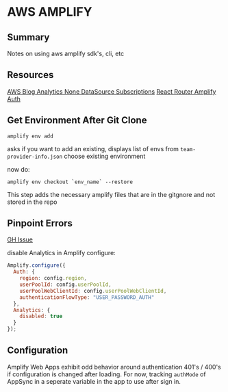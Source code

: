 # AWS AMPLIFY

## Summary

Notes on using aws amplify sdk's, cli, etc

## Resources

[AWS Blog Analytics None DataSource Subscriptions](https://aws.amazon.com/blogs/mobile/visualizing-big-data-with-aws-appsync-amazon-athena-and-aws-amplify/)
[React Router Amplify Auth](https://www.rockyourcode.com/custom-react-hook-use-aws-amplify-auth/)

## Get Environment After Git Clone

```console
amplify env add
```

asks if you want to add an existing, displays list of envs from `team-provider-info.json`
choose existing environment

now do:

```console
amplify env checkout `env_name` --restore
```

This step adds the necessary amplify files that are in the gitgnore and not stored in the repo

## Pinpoint Errors

[GH Issue](https://github.com/aws-amplify/amplify-js/issues/3489)

disable Analytics in Amplify configure:

```javascript
Amplify.configure({
  Auth: {
    region: config.region,
    userPoolId: config.userPoolId,
    userPoolWebClientId: config.userPoolWebClientId,
    authenticationFlowType: "USER_PASSWORD_AUTH"
  },
  Analytics: {
    disabled: true
  }
});
```

## Configuration

Amplify Web Apps exhibit odd behavior around authentication 401's / 400's if
configuration is changed after loading. For now, tracking `authMode` of AppSync
in a seperate variable in the app to use after sign in.
